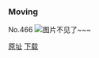 ### Moving
No.466
![图片不见了~~~](https://imgs.xkcd.com/comics/moving.png)

[原址](https://xkcd.com//466) [下载](https://imgs.xkcd.com/comics/moving.png)

